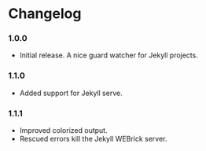 # Changelog

### 1.0.0
- Initial release. A nice guard watcher for Jekyll projects.

### 1.1.0
- Added support for Jekyll serve.

### 1.1.1
- Improved colorized output.
- Rescued errors kill the Jekyll WEBrick server.
